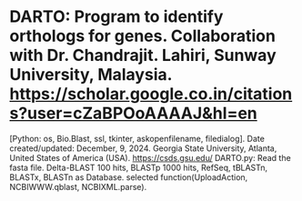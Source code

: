 # DARTO: Program to identify orthologs for genes. Collaboration with Dr. Chandrajit. Lahiri, Sunway University, Malaysia. https://scholar.google.co.in/citations?user=cZaBPOoAAAAJ&hl=en
[Python: os, Bio.Blast, ssl, tkinter, askopenfilename, filedialog]. Date created/updated: December, 9, 2024.
Georgia State University, Atlanta, United States of America (USA).
https://csds.gsu.edu/
DARTO.py: Read the fasta file. Delta-BLAST 100 hits, BLASTp 1000 hits, RefSeq, tBLASTn, BLASTx, BLASTn as Database.
selected function(UploadAction, NCBIWWW.qblast, NCBIXML.parse).
